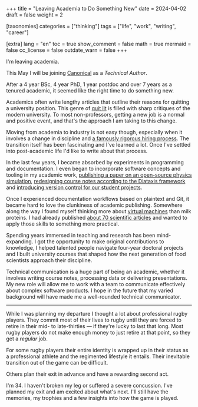 +++
title = "Leaving Academia to Do Something New"
date = 2024-04-02
draft = false
weight = 2

[taxonomies]
categories = ["thinking"]
tags = ["life", "work", "writing", "career"]

[extra]
lang = "en"
toc = true
show_comment = false
math = true
mermaid = false
cc_license = false
outdate_warn = false
+++

I'm leaving academia.

<!-- more -->

This May I will be joining [Canonical](www.canonical.com) as a _Technical
Author_.

After a 4 year BSc, 4 year PhD, 1 year postdoc and over 7 years as a
tenured academic, it seemed like the right time to do something new.

Academics often write lengthy articles that outline
their reasons for quitting a university position.
This genre of [quit lit](https://archive.ph/20191220233328/https://chroniclevitae.com/news/216-why-so-many-academics-quit-and-tell) is filled with
sharp critiques of the modern university.
To most non-professors, getting a new job is a normal and positive event,
and that's the approach I am taking to this change.

Moving from academia to industry is not easy though, especially when it involves a
change in discipline and [a famously rigorous hiring process](https://canonical.com/documentation/work-and-careers#how-we-hire).
The transition itself has been fascinating and I've learned a lot.
Once I've settled into post-academic life I'd like to write about that process.

In the last few years, I became absorbed by experiments in
programming and documentation. 
I even began to incorporate software concepts and tooling in my academic work,
[publishing a paper on an open-source physics simulation](https://pubs.acs.org/doi/10.1021/acs.jchemed.2c01201),
[redesigning course notes according to the Diataxis framework](https://edibotopic.github.io/milkWheyAndCo/)
and [introducing version control for our student projects](https://edibotopic.com/docs/VersioningHandout.pdf).

Once I experienced documentation workflows based on plaintext and Git, it became hard to love the clunkiness of academic publishing.
Somewhere along the way I found myself thinking more about [virtual machines](https://edibotopic.com/blog/explaining/vagrant-virtualbox-ansible/) than milk proteins.
I had already published [about 70 scientific articles](https://scholar.google.com/citations?user=vWZ2uMAAAAAJ&hl=en) and wanted to apply those skills to something more practical.

Spending years immersed in teaching and research has been mind-expanding.
I got the opportunity to make original contributions to knowledge,
I helped talented people navigate four-year doctoral projects and I 
built university courses that shaped how the next generation of food
scientists approach their discipline.

Technical communication is a huge part of being an academic, whether it
involves writing course notes, processing data or delivering presentations.
My new role will allow me to work with a team to communicate effectively 
about complex software products.
I hope in the future that my varied background will have made me a well-rounded technical communicator.

---

While I was planning my departure I thought a lot about professional rugby players.
They commit most of their lives to rugby until they are forced to retire in
their mid- to late-thirties — if they're lucky to last that long.
Most rugby players do not make enough money to just retire
at that point, so they get a _regular_ job.

For some rugby players their entire identity is wrapped up in
their status as a professional athlete and the regimented lifestyle
it entails.
Their inevitable transition out of the game can be difficult.

Others plan their exit in advance and have a rewarding second act.

I'm 34.
I haven't broken my leg or suffered a severe concussion.
I've planned my exit and am excited about what's next.
I'll still have the memories, my trophies and a few insights
into how the game is played.

